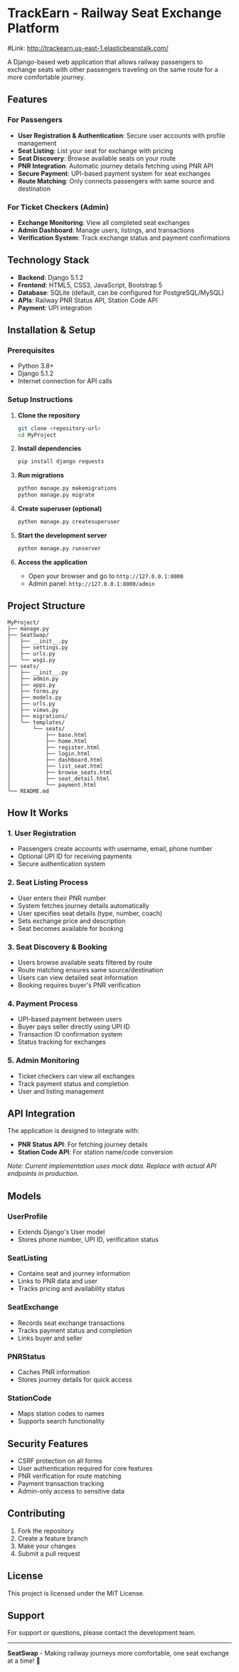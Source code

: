 # TrackEarn - Railway Seat Exchange Platform
#Link: http://trackearn.us-east-1.elasticbeanstalk.com/

A Django-based web application that allows railway passengers to exchange seats with other passengers traveling on the same route for a more comfortable journey.

## Features

### For Passengers
- **User Registration & Authentication**: Secure user accounts with profile management
- **Seat Listing**: List your seat for exchange with pricing
- **Seat Discovery**: Browse available seats on your route
- **PNR Integration**: Automatic journey details fetching using PNR API
- **Secure Payment**: UPI-based payment system for seat exchanges
- **Route Matching**: Only connects passengers with same source and destination

### For Ticket Checkers (Admin)
- **Exchange Monitoring**: View all completed seat exchanges
- **Admin Dashboard**: Manage users, listings, and transactions
- **Verification System**: Track exchange status and payment confirmations

## Technology Stack

- **Backend**: Django 5.1.2
- **Frontend**: HTML5, CSS3, JavaScript, Bootstrap 5
- **Database**: SQLite (default, can be configured for PostgreSQL/MySQL)
- **APIs**: Railway PNR Status API, Station Code API
- **Payment**: UPI integration

## Installation & Setup

### Prerequisites
- Python 3.8+
- Django 5.1.2
- Internet connection for API calls

### Setup Instructions

1. **Clone the repository**
   ```bash
   git clone <repository-url>
   cd MyProject
   ```

2. **Install dependencies**
   ```bash
   pip install django requests
   ```

3. **Run migrations**
   ```bash
   python manage.py makemigrations
   python manage.py migrate
   ```

4. **Create superuser (optional)**
   ```bash
   python manage.py createsuperuser
   ```

5. **Start the development server**
   ```bash
   python manage.py runserver
   ```

6. **Access the application**
   - Open your browser and go to `http://127.0.0.1:8000`
   - Admin panel: `http://127.0.0.1:8000/admin`

## Project Structure

```
MyProject/
├── manage.py
├── SeatSwap/
│   ├── __init__.py
│   ├── settings.py
│   ├── urls.py
│   └── wsgi.py
├── seats/
│   ├── __init__.py
│   ├── admin.py
│   ├── apps.py
│   ├── forms.py
│   ├── models.py
│   ├── urls.py
│   ├── views.py
│   ├── migrations/
│   └── templates/
│       └── seats/
│           ├── base.html
│           ├── home.html
│           ├── register.html
│           ├── login.html
│           ├── dashboard.html
│           ├── list_seat.html
│           ├── browse_seats.html
│           ├── seat_detail.html
│           └── payment.html
└── README.md
```

## How It Works

### 1. User Registration
- Passengers create accounts with username, email, phone number
- Optional UPI ID for receiving payments
- Secure authentication system

### 2. Seat Listing Process
- User enters their PNR number
- System fetches journey details automatically
- User specifies seat details (type, number, coach)
- Sets exchange price and description
- Seat becomes available for booking

### 3. Seat Discovery & Booking
- Users browse available seats filtered by route
- Route matching ensures same source/destination
- Users can view detailed seat information
- Booking requires buyer's PNR verification

### 4. Payment Process
- UPI-based payment between users
- Buyer pays seller directly using UPI ID
- Transaction ID confirmation system
- Status tracking for exchanges

### 5. Admin Monitoring
- Ticket checkers can view all exchanges
- Track payment status and completion
- User and listing management

## API Integration

The application is designed to integrate with:
- **PNR Status API**: For fetching journey details
- **Station Code API**: For station name/code conversion

*Note: Current implementation uses mock data. Replace with actual API endpoints in production.*

## Models

### UserProfile
- Extends Django's User model
- Stores phone number, UPI ID, verification status

### SeatListing
- Contains seat and journey information
- Links to PNR data and user
- Tracks pricing and availability status

### SeatExchange
- Records seat exchange transactions
- Tracks payment status and completion
- Links buyer and seller

### PNRStatus
- Caches PNR information
- Stores journey details for quick access

### StationCode
- Maps station codes to names
- Supports search functionality

## Security Features

- CSRF protection on all forms
- User authentication required for core features
- PNR verification for route matching
- Payment transaction tracking
- Admin-only access to sensitive data

## Contributing

1. Fork the repository
2. Create a feature branch
3. Make your changes
4. Submit a pull request

## License

This project is licensed under the MIT License.

## Support

For support or questions, please contact the development team.

---

**SeatSwap** - Making railway journeys more comfortable, one seat exchange at a time! 🚂
